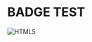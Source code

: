 # BADGE TEST
![HTML5](https://img.shields.io/badge/HAHAHA-3366CC?style=for-the-badge&logo=htmlacademy&logoColor=white)
